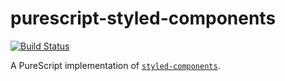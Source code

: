 # purescript-styled-components

[![Build Status](https://travis-ci.com/paulyoung/purescript-styled-components.svg?branch=master)](https://travis-ci.com/paulyoung/purescript-styled-components)

A PureScript implementation of [`styled-components`](https://github.com/styled-components/styled-components).
